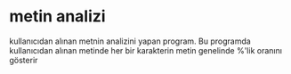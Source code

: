 # metin analizi
kullanıcıdan alınan metnin analizini yapan program. 
Bu programda kullanıcıdan alınan metinde her bir karakterin metin genelinde %'lik oranını gösterir
